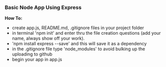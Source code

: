 ### Basic Node App Using Express

**How To:**
- create app.js, README.md, .gitignore files in your project folder
-  in terminal 'npm init' and enter thru the file creation questions (add your name, always show off your work).
-  'npm install express --save' and this will save it as a dependency
- in the .gitignore file type 'node_modules' to avoid bulking up the uploading to github
- begin your app in app.js
